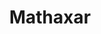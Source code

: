 ---
title: Mathaxar
description: Pagina hecha por nosotros para un proyecto de matematicas, se uso JavaScript principalmente para crear esta aplicacion
link: https://mathaxar.onrender.com/
img: mathaxar.jpg
framework: No utilizado
---